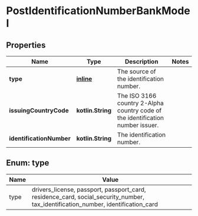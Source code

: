 
# PostIdentificationNumberBankModel

## Properties
Name | Type | Description | Notes
------------ | ------------- | ------------- | -------------
**type** | [**inline**](#Type) | The source of the identification number. | 
**issuingCountryCode** | **kotlin.String** | The ISO 3166 country 2-Alpha country code of the identification number issuer. | 
**identificationNumber** | **kotlin.String** | The identification number. | 


<a name="Type"></a>
## Enum: type
Name | Value
---- | -----
type | drivers_license, passport, passport_card, residence_card, social_security_number, tax_identification_number, identification_card



